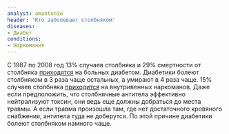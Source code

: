 ```yaml
---
analyst: amantonio
header: 'Кто заболевает столбняком'
diseases:
- Диабет
conditions:
- Наркомания
---
```


С 1987 по 2008 год 13% случаев столбняка и 29% смертности от столбняка [приходятся](https://www.cdc.gov/vaccines/pubs/surv-manual/chpt16-tetanus.html) на больных диабетом. Диабетики болеют столбняком в 3 раза чаще остальных, а умирают в 4 раза чаще. 15% случаев столбняка [приходится](https://www.ncbi.nlm.nih.gov/pubmed/12825541) на внутривенных наркоманов.
Даже если предположить, что столбнячные антитела эффективно нейтрализуют токсин, они ведь еще должны добраться до места травмы. А если травма произошла там, где нет достаточного кровяного снабжения, антитела туда не доберутся. По этой причине диабетики болеют столбняком намного чаще.
